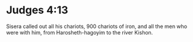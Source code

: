 # Judges 4:13

Sisera called out all his chariots, 900 chariots of iron, and all the men who were with him, from Harosheth-hagoyim to the river Kishon.
